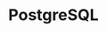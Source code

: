 ---
title: PostgreSQL
categories: 
  - database
docs:
  - id: java
    url: https://www.testcontainers.org/modules/databases/postgres/
    example: |
      ```java
      var postgres = new PostgreSQLContainer<>(DockerImageName.parse(("postgres:9.6.12"));
      postgres.start();
      ```
  - id: go
    url: https://golang.testcontainers.org/modules/postgres/
    example: |
      ```go
      import "github.com/testcontainers/testcontainers-go/modules/postgres"

      ...

      container, err := postgres.StartContainer(ctx,
          postgres.WithImage("postgres:9.6"),
          postgres.WithDatabase("test"),
          postgres.WithUsername("user"),
          postgres.WithPassword("password"),
      )
      if err != nil {
          t.Fatal(err)
      }
      ```
  - id: dotnet
    url: https://dotnet.testcontainers.org/modules/postgres/
    example: |
      ```csharp
      PostgreSqlContainer postgres = new PostgreSqlBuilder().Build();
      postgres.StartAsync();
      ```
  - id: nodejs
    url: https://node.testcontainers.org/modules/postgresql/
    example: |
      ```javascript
      const container = await new PostgreSqlContainer().start();
      ```
description: |
  PostgreSQL, also known as Postgres, is a free and open-source relational database management system emphasizing extensibility and SQL compliance.
---